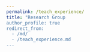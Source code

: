 ```yaml
---
permalink: /teach_experience/
title: "Research Group
author_profile: true
redirect_from: 
  - /md/
  - /teach_experience.md
---
```


